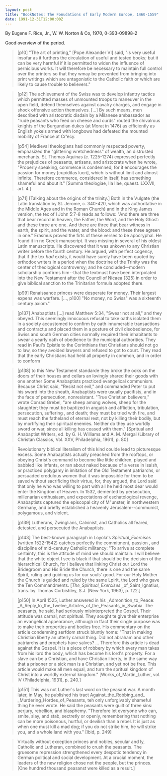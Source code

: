 ```yaml
---
layout: post
title: "BookNotes: The Fonudations of Early Modern Europe, 1460-1559"
date: 1991-12-31T12:00:00Z
---
```

By Eugene F. Rice, Jr., W. W. Norton & Co, 1970, 0-393-09898-2

Good overview of the period.


> [p10] "The art of printing," [Pope Alexander VI] said, "is very
> useful insofar as it furthers the circulation of useful and tested
> books; but it can be very harmful if it is permitted to widen the
> influence of pernicious works.  It will therefore be necessary to
> maintain full control over the printers so that they wmay be
> prevented from bringing into print writings which are antagonistic to
> the Catholic faith or which are likely to cause trouble to
> believers." 



> [p12] The achievement of the Swiss was to develop infantry tactics
> which permitted masses of unmounted troops to maneuver in the open
> field, defend themselves against cavalry charges, and engage in
> shock offensive action themselves. [...] By such means, men described
> with aristocratic disdain by a Milanese ambassador as "rude peasants
> who feed on cheese and curds" routed the chivalrous knights of the
> Burgundian dukes (at Morat in 1476) as efficiently as English yokels
> armed with longbows had defeated the mounted mobility of France at
> Cr\'ecy.



> [p54] Medieval theologians had commonly respected poverty,
> emphasized  the "glittering wretchedness" of wealth, an distrusted
> merchants.  St. Thomas Aquinas (c. 1225-1274) expressed perfectly the
> prejudices of peasants, artisans, and aristocrats when he wrote,
> "Properly speaking, commerce is condemned, for it encourages the
> passion for money [cupiditas lucri], which is without limit and
> almost infinite.  Therefore commerce, considered in itself, has
> something shameful and about it." [Summa theologiae, IIa IIae,
> quaest. LXXVII, art. 4.]



> [p71] [Talking about the origins of the trinity.] Both in the
> Vulgate (the Latin translation by St. Jerome, c. 340-420, which was
> authoritative in the Middle Ages and in the Roman Church) and in the
> King James version, the tex of I John 5:7-8 reads as follows: "And
> there are three that bear record in heaven, the Father, the Word, and
> the Holy Ghost: and these three are one.  And there are three that
> bear witness in earth, the spirit, and the water, and the blood: and
> these three agreen in one."  Erasmus proved the firts of these verses
> to be apocryphal.  He found it in no Greek manuscript.  It was
> missing in several of his oldest Latin manuscripts.  He discovered
> that it was unkown to any Christian writer before the fourth century.
> He argued, with perfect cogency, that if the tex _had_ exists, it
> would have surely have been quoted by orthodox writers in a period
> when the doctrine of the Trinity was the center of theological
> controversy; and he concluded--modern scholarship confirms him--that
> the textmust have been interpolated into the New Testament after the
> Council of Nicaea (325) in order to give biblical sanction to the
> Trinitarian formula adopted there.



> [p99] Renaissance princes were desperate for money.  Their largest
> expens was warfare. [..., p100] "No money, no Swiss" was a sixteenth
> century axiom."



> [p137] Anabaptists [...] read Matthew 5:34, "Swear not at all," and
> they obeyed.  This seemingly innocuous refusal to take oaths isolated
> them in a society accustomed to confirm by oath innumerable
> transactions and contract,s and placed them in a posture of civil
> disobedience, for Swiss and south German cities normally required
> their inhabitants to swear a yearly oath of obedience to the
> municipal authorities.  They read in Paul's Epistle to the
> Corinthians that Christians should not go to law, so they avoided
> lawyers and refused to got to court.  They read that the early
> Christians had held all property in common, and in order to conform



> [p138] to this New Testament standarde they broke the ooks on the
> doors of their houses and cellars an lovingly shared their goods with
> one another Some Anabaptists practiced evangelical communism.
> Because Christ said, "Resist not evil," and commanded Peter to put
> his sword into the sheath, Anabaptists were usually pacifists, and in
> the face of persecution, nonresistant.  "True Christian believers,"
> wrote Conrad Grebel, "are sheep among wolves, sheep for the
> slaughter; they must be baptized in anguish and affliction,
> tribulation, persecution, suffering , and death; they must be tried
> with fire, and must reach the fatheland of eternal rest, not by
> killing their bodily, but by mortifying their spiritual enemies.
> Neither do they use worldly sword or war, since all killing has
> ceased with them." [Spritual and Anabaptist Writers, ed. by G. H.
> Williams and A. M. Mergal (Library of Christan Classics, Vol. XXV,
> Philadelphia, 1961), p. 80]



> Revolutionary biblical literalism of this kind coulde lead to
> picturesque excess.  Some Anabaptists actually preached from the
> rooftops, or obeying Christ's command to become like little children,
> played and babbled like infants, or ran about naked because of a
> verse in Isaish, or practiced polygamy in imitation of the Old
> Testament patriarchs, or persuaded credulous women that it was
> impossible for them to be saved without sacrificing their virtue,
> for, they argued, the Lord said that only he who was willing to part
> with all he held most dear would enter the Kingdom of Heaven.  In
> 1532, demented by persecution, millenarian enthusiasm, and
> expectations of eschatological revenge, Anabaptists captured the
> episcopal city of M\"unster, in northwestern Germany, and briefly
> established a heavenly Jerusalem--communist, polygamous, and violent.



> [p139] Lutherans, Zwinglians, Calvinist, and Catholics all feared,
> detested, and persecuted the Anabaptists.



> [p143] The best-known paragraph in Loyola's _Spiritual_Exercises_
> (written 1522-1542) catches perfectly the commitment, passion , and
> discipline of mid-century Catholic militancy: "To arrive at complete
> certainty, this is the attitude of mind we should maintain: I will
> believe that the white object I see is black if that should be the
> decision of the hierarchical Church, for I believe that linking
> Christ our Lord the Bridegroom and His Bride the Church, there is one
> and the same Spirit, ruling and guiding us for our souls' good.  For
> our Holy Mother the Church is guided and ruled by the same Lpirit,
> the Lord who gave the Ten Commandments. [_The_Spiritual_Exercises_
> _of_Saint_Ignatius, trans. by Thomas Corbishley, S.J. (New York,
> 1963), p. 122.]



> [p150] In April 1525, Luther answered in his _Admonition_to_Peace:
> _A_Reply_to_the_Twelve_Articles_of_the_Peasants_in_Swabia.  The
> peasants, he said, had seriously misinterpreted the Gospel.  Their
> attitude was carnal, not spiritual.  They sought te give their
> enterprise an evangelical appearance, although in tfact their single
> purpose was to make their properties and bodies free.  His commentary
> on the article condemning serfdom struck bluntly home: "That in
> making Christian liberty an utterly carnal thing.  Did not abraham
> and other patriarchs and prophets have salves? ... Therefore this
> article is dead against the Gospel.  It is a piece of robbery by
> which every man takes from his lord the body, which has become his
> lord's property.  For a slave can be a Christian, and have Christian
> liberty, in the same way that a prisoner or a sick man is a
> Christian, and yet not be free.  This article would make all men
> equal, and turn the spritual kingdom of Christ into a worldly
> external kingdom." [Works_of_Martin_Luther, vol. IV (Philadelphia,
> 1931), p. 240.]



> [p151] This was not Luther's last word on the peasant war.  A month
> later, in May, he published his tract Against_the_Robbing_and_
> _Murdering_Hordes_of_Peasants, teh only unforgivably shameful thing
> he ever wrote.  He said the peasants were guilt of three sins:
> perjury, rebellion, and blasphemy.  "Therefore let everyone who can,
> smite, slay, and stab, sectretly or openly, remembering that nothing
> can be more poisonous, hurtful, or devilish than a rebel.  It is just
> as when one must kill a mad dog; if you do not strike him, he will
> strike you, and a whole land with you." [Ibid, p. 249] 



> Virtually without exception princes and nobles, secular and ly,
> Catholic and Lutheran, combined to crush the peasants.  The gruesome
> repression strengthened every despotic tendency in German political
> and social development.  At a crucial moment, the leaders of the new
> religion chose not the people, but the princes.  [One hundred
> thousand peasanst were killed as a result.]
> 



